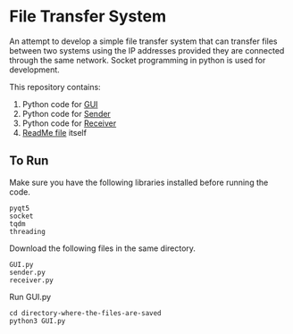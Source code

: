 # File Transfer System

An attempt to develop a simple file transfer system that can transfer files between two systems using the IP addresses provided they are connected through the same network. Socket programming in python is used for development.

This repository contains:

1. Python code for [GUI](GUI.py)
2. Python code for [Sender](Sender.py)
3. Python code for [Receiver](Receiver.py)
4. [ReadMe file](README.md) itself


## To Run

Make sure you have the following libraries installed before running the code.
```
pyqt5
socket
tqdm
threading
```

Download the following files in the same directory.
```
GUI.py
sender.py
receiver.py
```

Run GUI.py
```
cd directory-where-the-files-are-saved
python3 GUI.py
```
